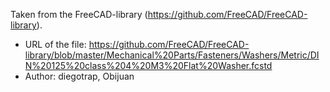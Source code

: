Taken from the FreeCAD-library (https://github.com/FreeCAD/FreeCAD-library).

* URL of the file: https://github.com/FreeCAD/FreeCAD-library/blob/master/Mechanical%20Parts/Fasteners/Washers/Metric/DIN%20125%20class%204%20M3%20Flat%20Washer.fcstd
* Author: diegotrap, Obijuan